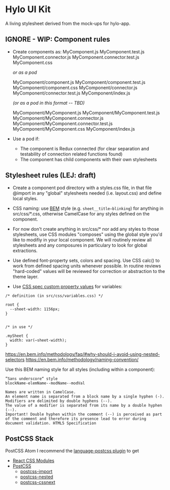 # Hylo UI Kit

A living stylesheet derived from the mock-ups for hylo-app.

## IGNORE - WIP: Component rules

* Create components as:
    MyComponent.js
    MyComponent.test.js
    MyComponent.connector.js
    MyComponent.connector.test.js
    MyComponent.css

    _or as a pod_

    MyComponent/component.js
    MyComponent/component.test.js    
    MyComponent/component.css
    MyComponent/connector.js
    MyComponent/connector.test.js
    MyComponent/index.js

    _(or as a pod in this format -- TBD)_

    MyComponent/MyComponent.js
    MyComponent/MyComponent.test.js
    MyComponent/MyComponent.connector.js
    MyComponent/MyComponent.connector.test.js
    MyComponent/MyComponent.css
    MyComponent/index.js


* Use a pod if:
  * The component is Redux connected (for clear separation and testability of connection related functions found)
  * The component has child components with their own stylesheets



## Stylesheet rules (LEJ: draft)

* Create a component pod directory with a styles.css file, in that file @import in any "global" stylesheets needed (i.e. layout.css) and define local styles.

* CSS naming: use [BEM](http://getbem.com) style (e.g. ````sheet__title—blinking````) for anything in src/css/*.css, otherwise CamelCase for any styles defined on the component.

* For now don't create anything in src/css/* nor add any styles to those stylesheets, use CSS modules "composes" using the global style you'd like to modifiy in your local component. We will routinely review all stylesheets and any composures in particulary to look for global extractions.

* Use defined font-property sets, colors and spacing. Use CSS calc() to work from defined spacing units whenever possible. In routine reviews "hard-coded" values will be reviewed for correction or abstraction to the theme layer.

* Use [CSS spec custom property values](https://github.com/pascalduez/postcss-apply) for variables:

````
/* definition (in src/css/variables.css) */

root {
  --sheet-width: 1156px;
}


/* in use */

.mySheet {
  width: var(—sheet-width);
}
````

https://en.bem.info/methodology/faq/#why-should-i-avoid-using-nested-selectors
https://en.bem.info/methodology/naming-convention/

Use this BEM naming style for all styles (including within a component):

    ”Sans underscore“ style
    blockName-elemName--modName--modVal

    Names are written in CamelCase.
    An element name is separated from a block name by a single hyphen (-).
    Modifiers are delimited by double hyphens (--).
    The value of a modifier is separated from its name by a double hyphen (--).
    Important! Double hyphen within the comment (--) is perceived as part of the comment and therefore its presence lead to error during document validation. HTML5 Specification


## PostCSS Stack

PostCSS Atom I recommend the [language-postcss plugin](https://atom.io/packages/language-postcss) to get
- [React CSS Modules](https://github.com/gajus/react-css-modules)
- [PostCSS](https://github.com/postcss/postcss)
  - [postcss-import](https://github.com/postcss/postcss-import)
  - [postcss-nested](https://github.com/postcss/postcss-nested)
  - [postcss-cssnext](http://cssnext.io/)
